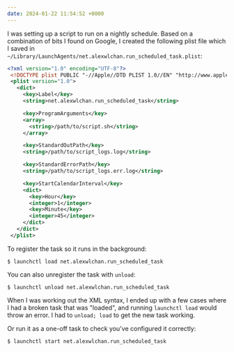 ```yaml
---
date: 2024-01-22 11:54:52 +0000
---
```

I was setting up a script to run on a nightly schedule.
Based on a combination of bits I found on Google, I created the following plist file which I saved in `~/Library/LaunchAgents/net.alexwlchan.run_scheduled_task.plist`:

```xml
<?xml version="1.0" encoding="UTF-8"?>
 <!DOCTYPE plist PUBLIC "-//Apple//DTD PLIST 1.0//EN" "http://www.apple.com/DTDs/PropertyList-1.0.dtd">
 <plist version="1.0">
   <dict>
     <key>Label</key>
     <string>net.alexwlchan.run_scheduled_task</string>

     <key>ProgramArguments</key>
     <array>
       <string>/path/to/script.sh</string>
     </array>

     <key>StandardOutPath</key>
     <string>/path/to/script_logs.log</string>

     <key>StandardErrorPath</key>
     <string>/path/to/script_logs.err.log</string>

     <key>StartCalendarInterval</key>
     <dict>
       <key>Hour</key>
       <integer>1</integer>
       <key>Minute</key>
       <integer>45</integer>
     </dict>
   </dict>
 </plist>
```

To register the task so it runs in the background:

```console
$ launchctl load net.alexwlchan.run_scheduled_task
```

You can also unregister the task with `unload`:

```console
$ launchctl unload net.alexwlchan.run_scheduled_task
```

When I was working out the XML syntax, I ended up with a few cases where I had a broken task that was "loaded", and running `launchctl load` would throw an error.
I had to `unload; load` to get the new task working.

Or run it as a one-off task to check you've configured it correctly:

```console
$ launchctl start net.alexwlchan.run_scheduled_task
```
